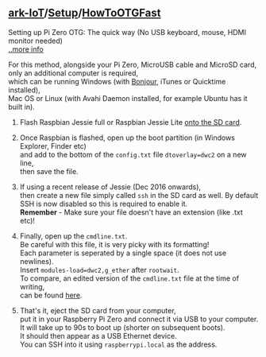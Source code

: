## [ark-IoT](https://github.com/sleepdefic1t/ark-IoT)/[Setup](https://github.com/sleepdefic1t/ark-IoT/tree/master/Setup)/[HowToOTGFast](https://github.com/sleepdefic1t/ark-IoT/blob/master/Setup/HowToOTGFast.md "ark-IoT/Setup/HowToOGTFast")   
  Setting up Pi Zero OTG: The quick way (No USB keyboard, mouse, HDMI monitor needed)  
  [..more info](http://blog.gbaman.info/?p=791 "Raspberry Pi Zero – PROGRAMMING OVER USB! Blog Post")  
    
 For this method, alongside your Pi Zero, 
    MicroUSB cable and MicroSD card,  
    only an additional computer is required,  
    which can be running Windows (with [Bonjour](https://support.apple.com/kb/DL999), iTunes or Quicktime installed),  
    Mac OS or Linux (with Avahi Daemon installed, for example Ubuntu has it built in).    

 1. Flash Raspbian Jessie full or Raspbian Jessie Lite [onto the SD card](https://www.raspberrypi.org/documentation/installation/installing-images/README.md).    
   
2. Once Raspbian is flashed, open up the boot partition (in Windows Explorer, Finder etc)   
    and add to the bottom of the ```config.txt``` file ```dtoverlay=dwc2``` on a new line,  
    then save the file.    
   
3. If using a recent release of Jessie (Dec 2016 onwards),  
    then create a new file simply called ```ssh``` in the SD card as well. 
    By default SSH is now disabled so this is required to enable it.  
    **Remember** - Make sure your file doesn't have an extension (like .txt etc)!    
   
4. Finally, open up the ```cmdline.txt```.  
    Be careful with this file, it is very picky with its formatting!  
    Each parameter is seperated by a single space (it does not use newlines).  
    Insert ```modules-load=dwc2,g_ether``` after ```rootwait```.  
    To compare, an edited version of the ```cmdline.txt``` file at the time of writing,  
    can be found [here](http://pastebin.com/WygSaptQ).    
   
5. That's it, eject the SD card from your computer,  
   put it in your Raspberry Pi Zero and connect it via USB to your computer.  
   It will take up to 90s to boot up (shorter on subsequent boots).  
   It should then appear as a USB Ethernet device.  
   You can SSH into it using ```raspberrypi.local``` as the address. 
